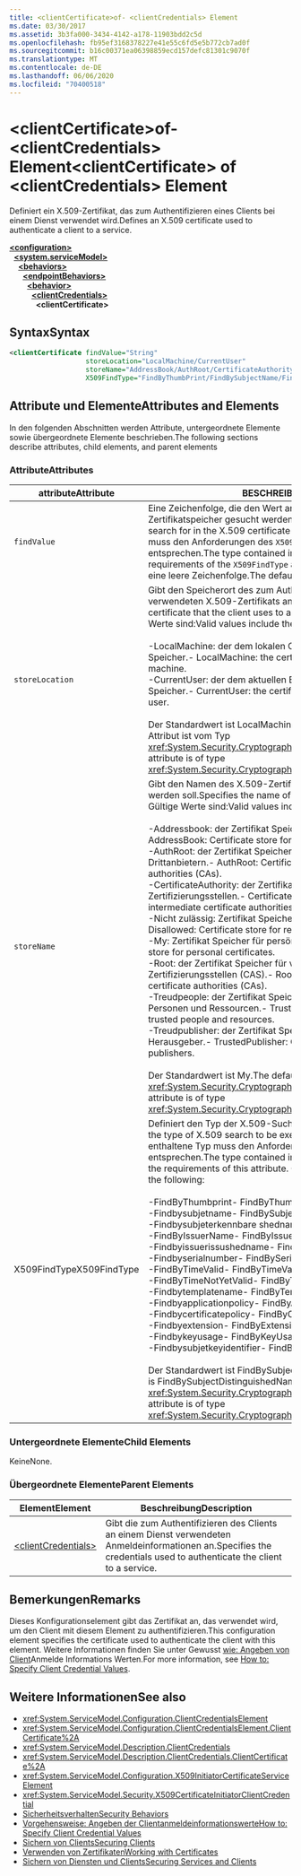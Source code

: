 ```yaml
---
title: <clientCertificate>of- <clientCredentials> Element
ms.date: 03/30/2017
ms.assetid: 3b3fa000-3434-4142-a178-11903bdd2c5d
ms.openlocfilehash: fb95ef3168378227e41e55c6fd5e5b772cb7ad0f
ms.sourcegitcommit: b16c00371ea06398859ecd157defc81301c9070f
ms.translationtype: MT
ms.contentlocale: de-DE
ms.lasthandoff: 06/06/2020
ms.locfileid: "70400518"
---
```

# <a name="clientcertificate-of-clientcredentials-element"></a><span data-ttu-id="6290a-102">\<clientCertificate>of- \<clientCredentials> Element</span><span class="sxs-lookup"><span data-stu-id="6290a-102">\<clientCertificate> of \<clientCredentials> Element</span></span>
<span data-ttu-id="6290a-103">Definiert ein X.509-Zertifikat, das zum Authentifizieren eines Clients bei einem Dienst verwendet wird.</span><span class="sxs-lookup"><span data-stu-id="6290a-103">Defines an X.509 certificate used to authenticate a client to a service.</span></span>  
  
[**\<configuration>**](../configuration-element.md)\
&nbsp;&nbsp;[**\<system.serviceModel>**](system-servicemodel.md)\
&nbsp;&nbsp;&nbsp;&nbsp;[**\<behaviors>**](behaviors.md)\
&nbsp;&nbsp;&nbsp;&nbsp;&nbsp;&nbsp;[**\<endpointBehaviors>**](endpointbehaviors.md)\
&nbsp;&nbsp;&nbsp;&nbsp;&nbsp;&nbsp;&nbsp;&nbsp;[**\<behavior>**](behavior-of-endpointbehaviors.md)\
&nbsp;&nbsp;&nbsp;&nbsp;&nbsp;&nbsp;&nbsp;&nbsp;&nbsp;&nbsp;[**\<clientCredentials>**](clientcredentials.md)\
&nbsp;&nbsp;&nbsp;&nbsp;&nbsp;&nbsp;&nbsp;&nbsp;&nbsp;&nbsp;&nbsp;&nbsp;**\<clientCertificate>**  
  
## <a name="syntax"></a><span data-ttu-id="6290a-104">Syntax</span><span class="sxs-lookup"><span data-stu-id="6290a-104">Syntax</span></span>  
  
```xml  
<clientCertificate findValue="String"
                   storeLocation="LocalMachine/CurrentUser"
                   storeName="AddressBook/AuthRoot/CertificateAuthority/Disallowed/My/Root/TrustedPeople/TrustedPublisher"
                   X509FindType="FindByThumbPrint/FindBySubjectName/FindBySubjectDistinguishedName/FindByIssuerName/FindByIssuerDistinguishedName/FindBySerialNumber/FindByTimeValid/FindByTimeNotYetValid/FindByTemplateName/FindByApplicationPolicy/FindByCertificatePolicy/FindByExtension/FindByKeyUsage/FindBySubjectKeyIdentifier" />
```  
  
## <a name="attributes-and-elements"></a><span data-ttu-id="6290a-105">Attribute und Elemente</span><span class="sxs-lookup"><span data-stu-id="6290a-105">Attributes and Elements</span></span>  
 <span data-ttu-id="6290a-106">In den folgenden Abschnitten werden Attribute, untergeordnete Elemente sowie übergeordnete Elemente beschrieben.</span><span class="sxs-lookup"><span data-stu-id="6290a-106">The following sections describe attributes, child elements, and parent elements</span></span>  
  
### <a name="attributes"></a><span data-ttu-id="6290a-107">Attribute</span><span class="sxs-lookup"><span data-stu-id="6290a-107">Attributes</span></span>  
  
|<span data-ttu-id="6290a-108">attribute</span><span class="sxs-lookup"><span data-stu-id="6290a-108">Attribute</span></span>|<span data-ttu-id="6290a-109">BESCHREIBUNG</span><span class="sxs-lookup"><span data-stu-id="6290a-109">Description</span></span>|  
|---------------|-----------------|  
|`findValue`|<span data-ttu-id="6290a-110">Eine Zeichenfolge, die den Wert angibt, nach dem im X.509-Zertifikatspeicher gesucht werden soll.</span><span class="sxs-lookup"><span data-stu-id="6290a-110">A string that contains the value to search for in the X.509 certificate store.</span></span> <span data-ttu-id="6290a-111">Der im Attribut enthaltene Typ muss den Anforderungen des `X509FindType`-Attributwerts entsprechen.</span><span class="sxs-lookup"><span data-stu-id="6290a-111">The type contained in the attribute must satisfy the requirements of the `X509FindType` attribute value.</span></span> <span data-ttu-id="6290a-112">Der Standardwert ist eine leere Zeichenfolge.</span><span class="sxs-lookup"><span data-stu-id="6290a-112">The default is an empty string.</span></span>|  
|`storeLocation`|<span data-ttu-id="6290a-113">Gibt den Speicherort des zum Authentifizieren des Clients am Dienst verwendeten X.509-Zertifikats an.</span><span class="sxs-lookup"><span data-stu-id="6290a-113">Specifies the location of the X.509 certificate that the client uses to authenticate itself to the service.</span></span> <span data-ttu-id="6290a-114">Gültige Werte sind:</span><span class="sxs-lookup"><span data-stu-id="6290a-114">Valid values include the following:</span></span><br /><br /> <span data-ttu-id="6290a-115">-LocalMachine: der dem lokalen Computer zugewiesene Zertifikat Speicher.</span><span class="sxs-lookup"><span data-stu-id="6290a-115">-   LocalMachine: the certificate store assigned to the local machine.</span></span><br /><span data-ttu-id="6290a-116">-CurrentUser: der dem aktuellen Benutzer zugewiesene Zertifikat Speicher.</span><span class="sxs-lookup"><span data-stu-id="6290a-116">-   CurrentUser: the certificate store assigned to the current user.</span></span><br /><br /> <span data-ttu-id="6290a-117">Der Standardwert ist LocalMachine.</span><span class="sxs-lookup"><span data-stu-id="6290a-117">The default is LocalMachine.</span></span> <span data-ttu-id="6290a-118">Dieses Attribut ist vom Typ <xref:System.Security.Cryptography.X509Certificates.StoreLocation>.</span><span class="sxs-lookup"><span data-stu-id="6290a-118">This attribute is of type <xref:System.Security.Cryptography.X509Certificates.StoreLocation>.</span></span>|  
|`storeName`|<span data-ttu-id="6290a-119">Gibt den Namen des X.509-Zertifikatspeichers an, der durchsucht werden soll.</span><span class="sxs-lookup"><span data-stu-id="6290a-119">Specifies the name of the X.509 certificate store to search.</span></span> <span data-ttu-id="6290a-120">Gültige Werte sind:</span><span class="sxs-lookup"><span data-stu-id="6290a-120">Valid values include the following:</span></span><br /><br /> <span data-ttu-id="6290a-121">-Addressbook: der Zertifikat Speicher für andere Benutzer.</span><span class="sxs-lookup"><span data-stu-id="6290a-121">-   AddressBook: Certificate store for other users.</span></span><br /><span data-ttu-id="6290a-122">-AuthRoot: der Zertifikat Speicher für Zertifizierungsstellen von Drittanbietern.</span><span class="sxs-lookup"><span data-stu-id="6290a-122">-   AuthRoot: Certificate store for third-party certificate authorities (CAs).</span></span><br /><span data-ttu-id="6290a-123">-CertificateAuthority: der Zertifikat Speicher für zwischen Zertifizierungsstellen.</span><span class="sxs-lookup"><span data-stu-id="6290a-123">-   CertificateAuthority: Certificate store for intermediate certificate authorities (CAs).</span></span><br /><span data-ttu-id="6290a-124">-Nicht zulässig: Zertifikat Speicher für widerrufene Zertifikate.</span><span class="sxs-lookup"><span data-stu-id="6290a-124">-   Disallowed: Certificate store for revoked certificates.</span></span><br /><span data-ttu-id="6290a-125">-My: Zertifikat Speicher für persönliche Zertifikate.</span><span class="sxs-lookup"><span data-stu-id="6290a-125">-   My: Certificate store for personal certificates.</span></span><br /><span data-ttu-id="6290a-126">-Root: der Zertifikat Speicher für vertrauenswürdige Stamm Zertifizierungsstellen (CAS).</span><span class="sxs-lookup"><span data-stu-id="6290a-126">-   Root: Certificate store for trusted root certificate authorities (CAs).</span></span><br /><span data-ttu-id="6290a-127">-Treudpeople: der Zertifikat Speicher für direkt vertrauenswürdige Personen und Ressourcen.</span><span class="sxs-lookup"><span data-stu-id="6290a-127">-   TrustedPeople: Certificate store for directly trusted people and resources.</span></span><br /><span data-ttu-id="6290a-128">-Treudpublisher: der Zertifikat Speicher für direkt vertrauenswürdige Herausgeber.</span><span class="sxs-lookup"><span data-stu-id="6290a-128">-   TrustedPublisher: Certificate store for directly trusted publishers.</span></span><br /><br /> <span data-ttu-id="6290a-129">Der Standardwert ist My.</span><span class="sxs-lookup"><span data-stu-id="6290a-129">The default is My.</span></span> <span data-ttu-id="6290a-130">Dieses Attribut ist vom Typ <xref:System.Security.Cryptography.X509Certificates.StoreName>.</span><span class="sxs-lookup"><span data-stu-id="6290a-130">This attribute is of type <xref:System.Security.Cryptography.X509Certificates.StoreName>.</span></span>|  
|<span data-ttu-id="6290a-131">X509FindType</span><span class="sxs-lookup"><span data-stu-id="6290a-131">X509FindType</span></span>|<span data-ttu-id="6290a-132">Definiert den Typ der X.509-Suche, die ausgeführt werden soll.</span><span class="sxs-lookup"><span data-stu-id="6290a-132">Defines the type of X.509 search to be executed.</span></span> <span data-ttu-id="6290a-133">Der im `findValue`-Attribut enthaltene Typ muss den Anforderungen dieses Attributs entsprechen.</span><span class="sxs-lookup"><span data-stu-id="6290a-133">The type contained in the `findValue` attribute must satisfy the requirements of this attribute.</span></span> <span data-ttu-id="6290a-134">Gültige Werte sind:</span><span class="sxs-lookup"><span data-stu-id="6290a-134">Valid values include the following:</span></span><br /><br /> <span data-ttu-id="6290a-135">-FindByThumbprint</span><span class="sxs-lookup"><span data-stu-id="6290a-135">-   FindByThumbPrint</span></span><br /><span data-ttu-id="6290a-136">-Findbysubjetname</span><span class="sxs-lookup"><span data-stu-id="6290a-136">-   FindBySubjectName</span></span><br /><span data-ttu-id="6290a-137">-Findbysubjeterkennbare shedname</span><span class="sxs-lookup"><span data-stu-id="6290a-137">-   FindBySubjectDistinguishedName</span></span><br /><span data-ttu-id="6290a-138">-FindByIssuerName</span><span class="sxs-lookup"><span data-stu-id="6290a-138">-   FindByIssuerName</span></span><br /><span data-ttu-id="6290a-139">-Findbyissuerissushedname</span><span class="sxs-lookup"><span data-stu-id="6290a-139">-   FindByIssuerDistinguishedName</span></span><br /><span data-ttu-id="6290a-140">-Findbyserialnumber</span><span class="sxs-lookup"><span data-stu-id="6290a-140">-   FindBySerialNumber</span></span><br /><span data-ttu-id="6290a-141">-FindByTimeValid</span><span class="sxs-lookup"><span data-stu-id="6290a-141">-   FindByTimeValid</span></span><br /><span data-ttu-id="6290a-142">-FindByTimeNotYetValid</span><span class="sxs-lookup"><span data-stu-id="6290a-142">-   FindByTimeNotYetValid</span></span><br /><span data-ttu-id="6290a-143">-Findbytemplatename</span><span class="sxs-lookup"><span data-stu-id="6290a-143">-   FindByTemplateName</span></span><br /><span data-ttu-id="6290a-144">-Findbyapplicationpolicy</span><span class="sxs-lookup"><span data-stu-id="6290a-144">-   FindByApplicationPolicy</span></span><br /><span data-ttu-id="6290a-145">-Findbycertificatepolicy</span><span class="sxs-lookup"><span data-stu-id="6290a-145">-   FindByCertificatePolicy</span></span><br /><span data-ttu-id="6290a-146">-Findbyextension</span><span class="sxs-lookup"><span data-stu-id="6290a-146">-   FindByExtension</span></span><br /><span data-ttu-id="6290a-147">-Findbykeyusage</span><span class="sxs-lookup"><span data-stu-id="6290a-147">-   FindByKeyUsage</span></span><br /><span data-ttu-id="6290a-148">-Findbysubjetkeyidentifier</span><span class="sxs-lookup"><span data-stu-id="6290a-148">-   FindBySubjectKeyIdentifier</span></span><br /><br /> <span data-ttu-id="6290a-149">Der Standardwert ist FindBySubjectDistinguishedName.</span><span class="sxs-lookup"><span data-stu-id="6290a-149">The default value is FindBySubjectDistinguishedName.</span></span> <span data-ttu-id="6290a-150">Dieses Attribut ist vom Typ <xref:System.Security.Cryptography.X509Certificates.X509FindType>.</span><span class="sxs-lookup"><span data-stu-id="6290a-150">This attribute is of type <xref:System.Security.Cryptography.X509Certificates.X509FindType>.</span></span>|  
  
### <a name="child-elements"></a><span data-ttu-id="6290a-151">Untergeordnete Elemente</span><span class="sxs-lookup"><span data-stu-id="6290a-151">Child Elements</span></span>  
 <span data-ttu-id="6290a-152">Keine</span><span class="sxs-lookup"><span data-stu-id="6290a-152">None.</span></span>  
  
### <a name="parent-elements"></a><span data-ttu-id="6290a-153">Übergeordnete Elemente</span><span class="sxs-lookup"><span data-stu-id="6290a-153">Parent Elements</span></span>  
  
|<span data-ttu-id="6290a-154">Element</span><span class="sxs-lookup"><span data-stu-id="6290a-154">Element</span></span>|<span data-ttu-id="6290a-155">Beschreibung</span><span class="sxs-lookup"><span data-stu-id="6290a-155">Description</span></span>|  
|-------------|-----------------|  
|[\<clientCredentials>](clientcredentials.md)|<span data-ttu-id="6290a-156">Gibt die zum Authentifizieren des Clients an einem Dienst verwendeten Anmeldeinformationen an.</span><span class="sxs-lookup"><span data-stu-id="6290a-156">Specifies the credentials used to authenticate the client to a service.</span></span>|  
  
## <a name="remarks"></a><span data-ttu-id="6290a-157">Bemerkungen</span><span class="sxs-lookup"><span data-stu-id="6290a-157">Remarks</span></span>  
 <span data-ttu-id="6290a-158">Dieses Konfigurationselement gibt das Zertifikat an, das verwendet wird, um den Client mit diesem Element zu authentifizieren.</span><span class="sxs-lookup"><span data-stu-id="6290a-158">This configuration element specifies the certificate used to authenticate the client with this element.</span></span> <span data-ttu-id="6290a-159">Weitere Informationen finden Sie unter Gewusst [wie: Angeben von Client](../../../wcf/how-to-specify-client-credential-values.md)Anmelde Informations Werten.</span><span class="sxs-lookup"><span data-stu-id="6290a-159">For more information, see [How to: Specify Client Credential Values](../../../wcf/how-to-specify-client-credential-values.md).</span></span>  
  
## <a name="see-also"></a><span data-ttu-id="6290a-160">Weitere Informationen</span><span class="sxs-lookup"><span data-stu-id="6290a-160">See also</span></span>

- <xref:System.ServiceModel.Configuration.ClientCredentialsElement>
- <xref:System.ServiceModel.Configuration.ClientCredentialsElement.ClientCertificate%2A>
- <xref:System.ServiceModel.Description.ClientCredentials>
- <xref:System.ServiceModel.Description.ClientCredentials.ClientCertificate%2A>
- <xref:System.ServiceModel.Configuration.X509InitiatorCertificateServiceElement>
- <xref:System.ServiceModel.Security.X509CertificateInitiatorClientCredential>
- [<span data-ttu-id="6290a-161">Sicherheitsverhalten</span><span class="sxs-lookup"><span data-stu-id="6290a-161">Security Behaviors</span></span>](../../../wcf/feature-details/security-behaviors-in-wcf.md)
- [<span data-ttu-id="6290a-162">Vorgehensweise: Angeben der Clientanmeldeinformationswerte</span><span class="sxs-lookup"><span data-stu-id="6290a-162">How to: Specify Client Credential Values</span></span>](../../../wcf/how-to-specify-client-credential-values.md)
- [<span data-ttu-id="6290a-163">Sichern von Clients</span><span class="sxs-lookup"><span data-stu-id="6290a-163">Securing Clients</span></span>](../../../wcf/securing-clients.md)
- [<span data-ttu-id="6290a-164">Verwenden von Zertifikaten</span><span class="sxs-lookup"><span data-stu-id="6290a-164">Working with Certificates</span></span>](../../../wcf/feature-details/working-with-certificates.md)
- [<span data-ttu-id="6290a-165">Sichern von Diensten und Clients</span><span class="sxs-lookup"><span data-stu-id="6290a-165">Securing Services and Clients</span></span>](../../../wcf/feature-details/securing-services-and-clients.md)
